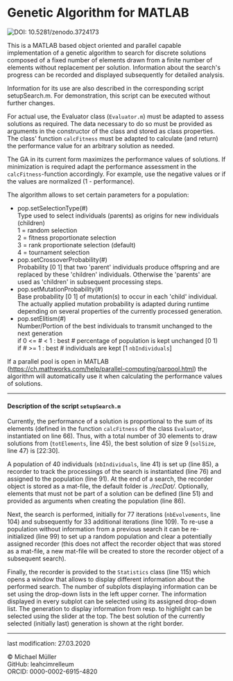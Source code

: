 ﻿# Genetic Algorithm for MATLAB
![DOI: 10.5281/zenodo.3724173](https://zenodo.org/badge/doi/10.5281/zenodo.3724173.svg)

This is a MATLAB based object oriented and parallel capable implementation of a genetic algorithm to search for discrete solutions composed of a fixed number of elements drawn from a finite number of elements without replacement per solution. Information about the search's progress can be recorded and displayed subsequently for detailed analysis.

Information for its use are also described in the corresponding script setupSearch.m. For demonstration, this script can be executed without further changes.

For actual use, the Evaluator class (`Evaluator.m`) must be adapted to assess solutions as required. The data necessary to do so must be provided as arguments in the constructor of the class and stored as class properties. The class' function `calcFitness` must be adapted to calculate (and return) the performance value for an arbitrary solution as needed.

The GA in its current form maximizes the performance values of solutions. If minimization is required adapt the performance assessment in the `calcFitness`-function accordingly. For example, use the negative values or if the values are normalized (1 - performance).

The algorithm allows to set certain parameters for a population:
* pop.setSelectionType(#)  
    Type used to select individuals (parents) as origins for new individuals (children)  
    1 = random selection  
    2 = fitness proportionate selection  
    3 = rank proportionate selection (default)  
    4 = tournament selection  
* pop.setCrossoverProbability(#)  
    Probability \[0 1\] that two 'parent' individuals produce offspring and are replaced by these 'children' individuals. Otherwise the 'parents' are used as 'children' in subsequent processing steps.
* pop.setMutationProbability(#)  
    Base probability \[0 1\] of mutation(s) to occur in each 'child' individual. The actually applied mutation probability is adapted during runtime depending on several properties of the currently processed generation.
* pop.setElitism(#)  
    Number/Portion of the best individuals to transmit unchanged to the next generation  
    if 0 <= # < 1 : best # percentage of population is kept unchanged \[0 1)  
    if # >= 1 : best # individuals are kept \[1 `nbIndividuals`\]  

If a parallel pool is open in MATLAB (https://ch.mathworks.com/help/parallel-computing/parpool.html) the algorithm will automatically use it when calculating the performance values of solutions.

---

#### Description of the script `setupSearch.m`

Currently, the performance of a solution is proportional to the sum of its elements (defined in the function `calcFitness` of the class `Evaluator`, instantiated on line 66). Thus, with a total number of 30 elements to draw solutions from (`totElements`, line 45), the best solution of size 9 (`solSize`, line 47) is \[22:30\].

A population of 40 individuals (`nbIndividuals`, line 41) is set up (line 85), a recorder to track the processings of the search is instantiated (line 76) and assigned to the population (line 91). At the end of a search, the recorder object is stored as a mat-file, the default folder is *./recDat/*. Optionally, elements that must not be part of a solution can be defined (line 51) and provided as arguments when creating the population (line 86).

Next, the search is performed, initially for 77 iterations (`nbEvolvements`, line 104) and subsequently for 33 additional iterations (line 109). To re-use a population without information from a previous search it can be re-initialized (line 99) to set up a random population and clear a potentially assigned recorder (this does not affect the recorder object that was stored as a mat-file, a new mat-file will be created to store the recorder object of a subsequent search).

Finally, the recorder is provided to the `Statistics` class (line 115) which opens a window that allows to display different information about the performed search. The number of subplots displaying information can be set using the drop-down lists in the left upper corner. The information displayed in every subplot can be selected using its assigned drop-down list. The generation to display information from resp. to highlight can be selected using the slider at the top. The best solution of the currently selected (initially last) generation is shown at the right border.

---

last modification: 27.03.2020

© Michael Müller  
    GitHub: leahcimrelleum  
    ORCID: 0000-0002-6915-4820  
